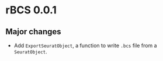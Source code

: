 # rBCS 0.0.1

## Major changes
- Add `ExportSeuratObject`, a function to write `.bcs` file from a `SeuratObject`.